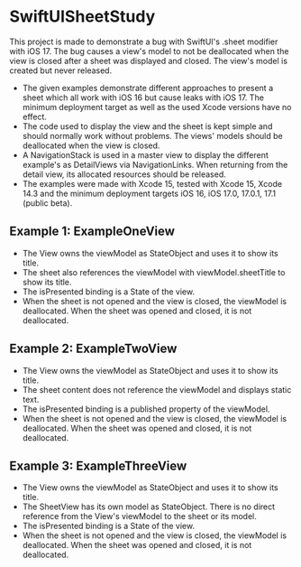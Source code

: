 # SwiftUISheetStudy

This project is made to demonstrate a bug with SwiftUI's .sheet modifier with iOS 17.
The bug causes a view's model to not be deallocated when the view is closed after a sheet was displayed and closed. The view's model is created but never released.

- The given examples demonstrate different approaches to present a sheet which all work with iOS 16 but cause leaks with iOS 17. The minimum deployment target as well as the used Xcode versions have no effect.
- The code used to display the view and the sheet is kept simple and should normally work without problems. The views' models should be deallocated when the view is closed.
- A NavigationStack is used in a master view to display the different example's as DetailViews via NavigationLinks. When returning from the detail view, its allocated resources should be released.
- The examples were made with Xcode 15, tested with Xcode 15, Xcode 14.3 and the minimum deployment targets iOS 16, iOS 17.0, 17.0.1, 17.1 (public beta).

## Example 1: ExampleOneView
- The View owns the viewModel as StateObject and uses it to show its title.
- The sheet also references the viewModel with viewModel.sheetTitle to show its title. 
- The isPresented binding is a State of the view.
- When the sheet is not opened and the view is closed, the viewModel is deallocated. When the sheet was opened and closed, it is not deallocated.

## Example 2: ExampleTwoView
- The View owns the viewModel as StateObject and uses it to show its title.
- The sheet content does not reference the viewModel and displays static text.
- The isPresented binding is a published property of the viewModel.
- When the sheet is not opened and the view is closed, the viewModel is deallocated. When the sheet was opened and closed, it is not deallocated.

## Example 3: ExampleThreeView
- The View owns the viewModel as StateObject and uses it to show its title.
- The SheetView has its own model as StateObject. There is no direct reference from the View's viewModel to the sheet or its model.
- The isPresented binding is a State of the view.
- When the sheet is not opened and the view is closed, the viewModel is deallocated. When the sheet was opened and closed, it is not deallocated.
